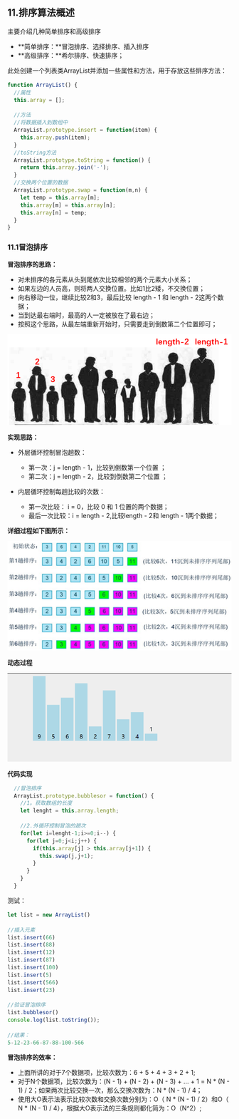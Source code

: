 ## 11.排序算法概述
主要介绍几种简单排序和高级排序
- **简单排序：**冒泡排序、选择排序、插入排序
- **高级排序：**希尔排序、快速排序；

此处创建一个列表类ArrayList并添加一些属性和方法，用于存放这些排序方法：

```js
function ArrayList() {
  //属性
  this.array = [];

  //方法
  //将数据插入到数组中
  ArrayList.prototype.insert = function(item) {
    this.array.push(item);
  }
  //toString方法
  ArrayList.prototype.toString = function() {
    return this.array.join('-');
  }
  //交换两个位置的数据
  ArrayList.prototype.swap = function(m,n) {
    let temp = this.array[m];
    this.array[m] = this.array[n];
    this.array[n] = temp;
  }
}
```

### 11.1冒泡排序

**冒泡排序的思路：**

- 对未排序的各元素从头到尾依次比较相邻的两个元素大小关系；
- 如果左边的人员高，则将两人交换位置。比如1比2矮，不交换位置；
- 向右移动一位，继续比较2和3，最后比较 length - 1 和 length - 2这两个数据；
- 当到达最右端时，最高的人一定被放在了最右边；
- 按照这个思路，从最左端重新开始时，只需要走到倒数第二个位置即可；

![](./img/排序01.png)

**实现思路：**

- 外层循环控制冒泡趟数：

    * 第一次：j = length - 1，比较到倒数第一个位置 ；
    * 第二次：j = length - 2，比较到倒数第二个位置 ；

- 内层循环控制每趟比较的次数：

    * 第一次比较： i = 0，比较 0 和 1 位置的两个数据；
    * 最后一次比较：i = length - 2,比较length - 2和 length - 1两个数据；

**详细过程如下图所示：**

![](./img/排序02.png)

**动态过程**

![](./img/排序03.gif)

**代码实现**

```js
  //冒泡排序
  ArrayList.prototype.bubblesor = function() {
    //1。获取数组的长度
    let lenght = this.array.length;

    //2.外循环控制冒泡的趟次
    for(let i=lenght-1;i>=0;i--) {
      for(let j=0;j<i;j++) {
        if(this.array[j] > this.array[j+1]) {
          this.swap(j,j+1);
        }
      }
    }
  }
```
测试：
```js
let list = new ArrayList()

//插入元素
list.insert(66)
list.insert(88)
list.insert(12)
list.insert(87)
list.insert(100)
list.insert(5)
list.insert(566)
list.insert(23)

//验证冒泡排序
list.bubblesor()
console.log(list.toString());

//结果：
5-12-23-66-87-88-100-566
```

**冒泡排序的效率：**

- 上面所讲的对于7个数据项，比较次数为：6 + 5 + 4 + 3 + 2 + 1;
- 对于N个数据项，比较次数为：(N - 1) + (N - 2) + (N - 3) + ... + 1 = N * (N - 1) / 2；如果两次比较交换一次，那么交换次数为：N * (N - 1) / 4；
- 使用大O表示法表示比较次数和交换次数分别为：O（ N * (N - 1) / 2）和O（ N * (N - 1) / 4），根据大O表示法的三条规则都化简为：O（N^2）;







